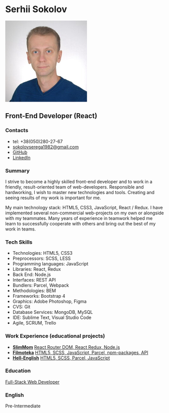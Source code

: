 # Serhii Sokolov

![My photo](./img/iam_small.jpg)

## Front-End Developer (React)

### Contacts

- tel: +38(050)280-27-67
- sokolovserega1982@gmail.com
- [GitHub](https://github.com/Falconoff)
- [LinkedIn](www.linkedin.com/in/serhii-sokolov-1646171bb)

### Summary

I strive to become a highly skilled front-end developer and to work in a
friendly, result-oriented team of web-developers. Responsible and hardworking, I
wish to master new technologies and tools. Creating and seeing results of my
work is important for me.

My main technology stack: HTML5, CSS3, JavaScript, React / Redux. I have
implemented several non-commercial web-projects on my own or alongside with my
teammates. Many years of experience in teamwork helped me learn to successfully
cooperate with others and bring out the best of my work in teams.

### Tech Skills

- Technologies: HTML5, CSS3
- Preprocessors: SCSS, LESS
- Programming languages: JavaScript
- Libraries: React, Redux
- Back End: Node.js
- Interfaces: REST API
- Bundlers: Parcel, Webpack
- Methodologies: BEM
- Frameworks: Bootstrap 4
- Graphics: Adobe Photoshop, Figma
- CVS: Git
- Database Services: MongoDB, MySQL
- IDE: Sublime Text, Visual Studio Code
- Agile, SCRUM, Trello

### Work Experience (educational projects)

- [**SlimMom**](https://team-work-goit-slim-mom.netlify.app/)
  [React Router DOM, React Redux, Node.js](https://github.com/MarinaTripetska/slim-mom-front)
- [**Filmoteka**](https://Dron010.github.io/filmoteka)
  [HTML5, SCSS, JavaScript, Parcel, npm-packages, API](https://github.com/Dron010/filmoteka.git)
- [**Hell-English**](https://falconoff.github.io/hell-eng/)
  [HTML5, SCSS, Parcel, JavaScript](https://github.com/Falconoff/hell-eng)

### Education

[Full-Stack Web Developer](https://drive.google.com/file/d/17cwQWzK9jPTkT_SDDooC_ToiQu_p6qCZ/view?usp=sharing)

### English

Pre-Intermediate
